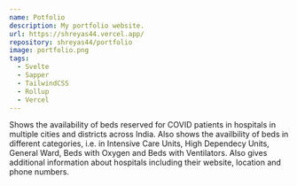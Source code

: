 ```yaml
---
name: Potfolio
description: My portfolio website.
url: https://shreyas44.vercel.app/
repository: shreyas44/portfolio
image: portfolio.png
tags:
  - Svelte
  - Sapper
  - TailwindCSS
  - Rollup
  - Vercel
---
```


Shows the availability of beds reserved for COVID patients in hospitals in multiple cities and districts across India. Also shows the availbility of beds in different categories, i.e. in Intensive Care Units, High Dependecy Units, General Ward, Beds with Oxygen and Beds with Ventilators. Also gives additional information about hospitals including their website, location and phone numbers.
